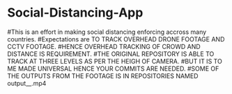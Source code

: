 # Social-Distancing-App
#This is an effort in making social distancing enforcing accross many countries.
#Expectations are TO TRACK OVERHEAD DRONE FOOTAGE AND CCTV FOOTAGE.
#HENCE OVERHEAD TRACKING OF CROWD AND DISTANCE IS REQUIREMENT.
#THE ORIGINAL REPOSITORY IS ABLE TO TRACK AT THREE LEVELS AS PER THE HEIGH OF CAMERA.
#BUT IT IS TO ME MADE UNIVERSAL HENCE YOUR COMMITS ARE NEEDED.
#SOME OF THE OUTPUTS FROM THE FOOTAGE IS IN REPOSITORIES NAMED output__.mp4
